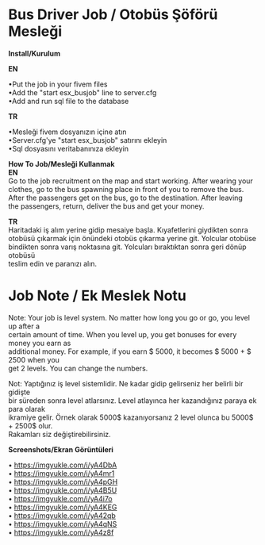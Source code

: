 # Bus Driver Job / Otobüs Şöförü Mesleği

**Install/Kurulum**

**EN**

•Put the job in your fivem files\
•Add the "start esx_busjob" line to server.cfg\
•Add and run sql file to the database

**TR**

•Mesleği fivem dosyanızın içine atın\
•Server.cfg'ye "start esx_busjob" satırını ekleyin\
•Sql dosyasını veritabanınıza ekleyin

**How To Job/Mesleği Kullanmak**\
**EN**\
Go to the job recruitment on the map and start working. After wearing your \
clothes, go to the bus spawning place in front of you to remove the bus. \
After the passengers get on the bus, go to the destination. After leaving \
the passengers, return, deliver the bus and get your money. 

**TR**\
Haritadaki iş alım yerine gidip mesaiye başla. Kıyafetlerini giydikten sonra \
otobüsü çıkarmak için önündeki otobüs çıkarma yerine git. Yolcular otobüse \
bindikten sonra varış noktasına git. Yolcuları bıraktıktan sonra geri dönüp otobüsü \
teslim edin ve paranızı alın.

# Job Note / Ek Meslek Notu

Note: Your job is level system. No matter how long you go or go, you level up after a \
certain amount of time. When you level up, you get bonuses for every money you earn as \
additional money. For example, if you earn $ 5000, it becomes $ 5000 + $ 2500 when you \
get 2 levels. You can change the numbers.

Not: Yaptığınız iş level sistemlidir. Ne kadar gidip gelirseniz her belirli bir gidişte \
bir süreden sonra level atlarsınız. Level atlayınca her kazandığınız paraya ek para olarak \
ikramiye gelir. Örnek olarak 5000$ kazanıyorsanız 2 level olunca bu 5000$ + 2500$ olur. \
Rakamları siz değiştirebilirsiniz.


**Screenshots/Ekran Görüntüleri**

• https://imgyukle.com/i/yA4DbA \
• https://imgyukle.com/i/yA4mr1 \
• https://imgyukle.com/i/yA4pGH \
• https://imgyukle.com/i/yA4B5U \
• https://imgyukle.com/i/yA4i7o \
• https://imgyukle.com/i/yA4KEG \
• https://imgyukle.com/i/yA42qb \
• https://imgyukle.com/i/yA4qNS \
• https://imgyukle.com/i/yA4z8f
